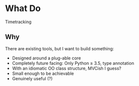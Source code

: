 # What Do

Timetracking

## Why

There are existing tools, but I want to build something:

* Designed around a plug-able core
* Completely future facing: Only Python ≥ 3.5, type annotation
* With an idiomatic OO class structure, MVCish I guess?
* Small enough to be achievable
* Genuinely useful (?)

